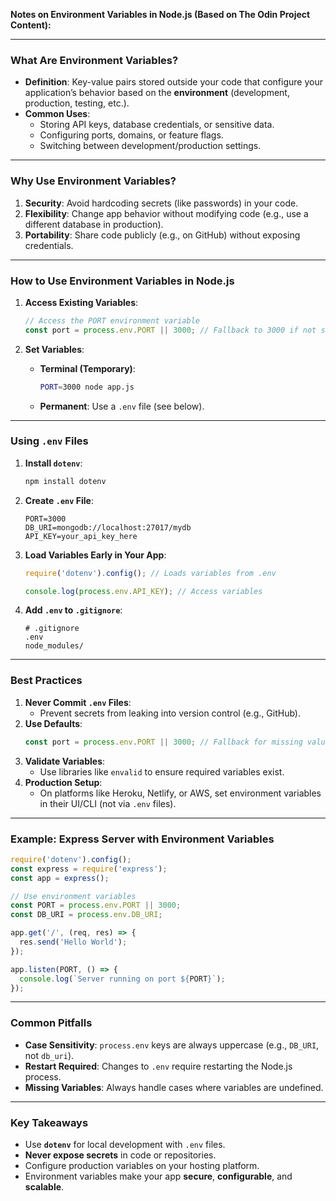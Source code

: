 **Notes on Environment Variables in Node.js (Based on The Odin Project Content):**

---

### **What Are Environment Variables?**
- **Definition**: Key-value pairs stored outside your code that configure your application’s behavior based on the **environment** (development, production, testing, etc.).
- **Common Uses**:
  - Storing API keys, database credentials, or sensitive data.
  - Configuring ports, domains, or feature flags.
  - Switching between development/production settings.

---

### **Why Use Environment Variables?**
1. **Security**: Avoid hardcoding secrets (like passwords) in your code.
2. **Flexibility**: Change app behavior without modifying code (e.g., use a different database in production).
3. **Portability**: Share code publicly (e.g., on GitHub) without exposing credentials.

---

### **How to Use Environment Variables in Node.js**
1. **Access Existing Variables**:
   ```javascript
   // Access the PORT environment variable
   const port = process.env.PORT || 3000; // Fallback to 3000 if not set
   ```

2. **Set Variables**:
   - **Terminal (Temporary)**:
     ```bash
     PORT=3000 node app.js
     ```
   - **Permanent**: Use a `.env` file (see below).

---

### **Using `.env` Files**
1. **Install `dotenv`**:
   ```bash
   npm install dotenv
   ```

2. **Create `.env` File**:
   ```env
   PORT=3000
   DB_URI=mongodb://localhost:27017/mydb
   API_KEY=your_api_key_here
   ```

3. **Load Variables Early in Your App**:
   ```javascript
   require('dotenv').config(); // Loads variables from .env

   console.log(process.env.API_KEY); // Access variables
   ```

4. **Add `.env` to `.gitignore`**:
   ```gitignore
   # .gitignore
   .env
   node_modules/
   ```

---

### **Best Practices**
1. **Never Commit `.env` Files**:
   - Prevent secrets from leaking into version control (e.g., GitHub).
2. **Use Defaults**:
   ```javascript
   const port = process.env.PORT || 3000; // Fallback for missing values
   ```
3. **Validate Variables**:
   - Use libraries like `envalid` to ensure required variables exist.
4. **Production Setup**:
   - On platforms like Heroku, Netlify, or AWS, set environment variables in their UI/CLI (not via `.env` files).

---

### **Example: Express Server with Environment Variables**
```javascript
require('dotenv').config();
const express = require('express');
const app = express();

// Use environment variables
const PORT = process.env.PORT || 3000;
const DB_URI = process.env.DB_URI;

app.get('/', (req, res) => {
  res.send('Hello World');
});

app.listen(PORT, () => {
  console.log(`Server running on port ${PORT}`);
});
```

---

### **Common Pitfalls**
- **Case Sensitivity**: `process.env` keys are always uppercase (e.g., `DB_URI`, not `db_uri`).
- **Restart Required**: Changes to `.env` require restarting the Node.js process.
- **Missing Variables**: Always handle cases where variables are undefined.

---

### **Key Takeaways**
- Use **`dotenv`** for local development with `.env` files.
- **Never expose secrets** in code or repositories.
- Configure production variables on your hosting platform.
- Environment variables make your app **secure**, **configurable**, and **scalable**.
